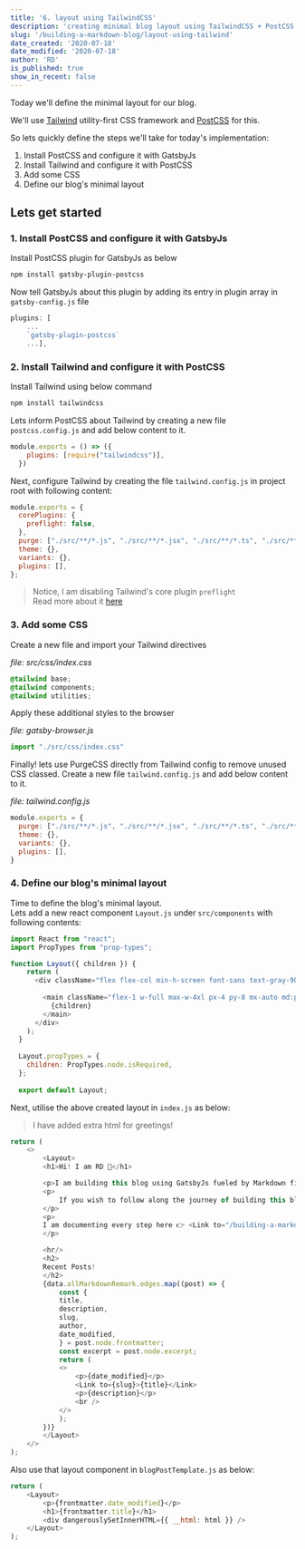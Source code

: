 ```yaml
---
title: '6. layout using TailwindCSS'
description: 'creating minimal blog layout using TailwindCSS + PostCSS'
slug: '/building-a-markdown-blog/layout-using-tailwind'
date_created: '2020-07-18'
date_modified: '2020-07-18'
author: 'RD'
is_published: true
show_in_recent: false
---
```


Today we'll define the minimal layout for our blog.  

We'll use [Tailwind](https://tailwindcss.com/) utility-first CSS framework and [PostCSS](https://postcss.org/) for this.

So lets quickly define the steps we'll take for today's implementation:

1. Install PostCSS and configure it with GatsbyJs
2. Install Tailwind and configure it with PostCSS
3. Add some CSS
4. Define our blog's minimal layout


## Lets get started  
### 1. Install PostCSS and configure it with GatsbyJs
Install PostCSS plugin for GatsbyJs as below
```sh
npm install gatsby-plugin-postcss
```
Now tell GatsbyJs about this plugin by adding its entry in plugin array in `gatsby-config.js` file  
```js
plugins: [
    ...
    `gatsby-plugin-postcss`
    ...],
```

### 2. Install Tailwind and configure it with PostCSS

Install Tailwind using below command
```sh
npm install tailwindcss
```
Lets inform PostCSS about Tailwind by creating a new file `postcss.config.js` and add below content to it.  
```js
module.exports = () => ({
    plugins: [require("tailwindcss")],
  })
```

Next, configure Tailwind by creating the file `tailwind.config.js` in project root with following content:  

```js
module.exports = {
  corePlugins: {
    preflight: false,
  },
  purge: ["./src/**/*.js", "./src/**/*.jsx", "./src/**/*.ts", "./src/**/*.tsx"],
  theme: {},
  variants: {},
  plugins: [],
};
```

> Notice, I am disabling Tailwind's core plugin `preflight`  
> Read more about it [here](https://tailwindcss.com/docs/preflight/#disabling-preflight)

### 3. Add some CSS
Create a new file and import your Tailwind directives

*file: src/css/index.css*
```css
@tailwind base;
@tailwind components;
@tailwind utilities;
```

Apply these additional styles to the browser

*file: gatsby-browser.js*
```js
import "./src/css/index.css"
```

Finally! lets use PurgeCSS directly from Tailwind config to remove unused CSS classed. Create a new file `tailwind.config.js` and add below content to it.  

*file: tailwind.config.js*
```js
module.exports = {
  purge: ["./src/**/*.js", "./src/**/*.jsx", "./src/**/*.ts", "./src/**/*.tsx"],
  theme: {},
  variants: {},
  plugins: [],
}
```


### 4. Define our blog's minimal layout

Time to define the blog's minimal layout.  
Lets add a new react component `Layout.js` under `src/components` with following contents:
```js
import React from "react";
import PropTypes from "prop-types";

function Layout({ children }) {
    return (
      <div className="flex flex-col min-h-screen font-sans text-gray-900">
  
        <main className="flex-1 w-full max-w-4xl px-4 py-8 mx-auto md:px-8 md:py-16 bg-gray-100">
          {children}
        </main>
      </div>
    );
  }
  
  Layout.propTypes = {
    children: PropTypes.node.isRequired,
  };
  
  export default Layout;
```

Next, utilise the above created layout in `index.js` as below:  

> I have added extra html for greetings!

```js
return (
    <>
        <Layout>
        <h1>Hi! I am RD 👋</h1>

        <p>I am building this blog using GatsbyJs fueled by Markdown files.</p>
        <p>
            If you wish to follow along the journey of building this blog step by step.
        </p>
        <p>
        I am documenting every step here 👉 <Link to="/building-a-markdown-blog">Building a Markdown Blog</Link>
        </p>

        <hr/>
        <h2>
        Recent Posts!
        </h2>
        {data.allMarkdownRemark.edges.map((post) => {
            const {
            title,
            description,
            slug,
            author,
            date_modified,
            } = post.node.frontmatter;
            const excerpt = post.node.excerpt;
            return (
            <>
                <p>{date_modified}</p>
                <Link to={slug}>{title}</Link>
                <p>{description}</p>
                <br />
            </>
            );
        })}
        </Layout>
    </>
);    
```

Also use that layout component in `blogPostTemplate.js` as below:

```js
return (
    <Layout>
        <p>{frontmatter.date_modified}</p>
        <h1>{frontmatter.title}</h1>
        <div dangerouslySetInnerHTML={{ __html: html }} />
    </Layout>
);
```